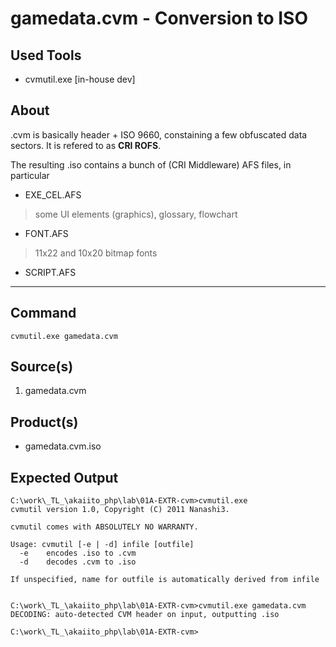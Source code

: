  gamedata.cvm - Conversion to ISO
==================================

 Used Tools
------------
- cvmutil.exe [in-house dev]


 About
-----------

.cvm is basically header + ISO 9660, constaining a few obfuscated data sectors. It is refered to as **CRI ROFS**.

The resulting .iso contains a bunch of (CRI Middleware) AFS files, in particular

- EXE_CEL.AFS
> some UI elements (graphics), glossary, flowchart

- FONT.AFS
> 11x22 and 10x20 bitmap fonts

- SCRIPT.AFS

- - - - - - - - - - - - - - - - - - - - - - - - - - - - - -

 Command
-----------
	cvmutil.exe gamedata.cvm

 Source(s)
-----------
1. gamedata.cvm

 Product(s)
-----------

* gamedata.cvm.iso


 Expected Output
-----------

	C:\work\_TL_\akaiito_php\lab\01A-EXTR-cvm>cvmutil.exe
	cvmutil version 1.0, Copyright (C) 2011 Nanashi3.
	
	cvmutil comes with ABSOLUTELY NO WARRANTY.
	
	Usage: cvmutil [-e | -d] infile [outfile]
	  -e    encodes .iso to .cvm
	  -d    decodes .cvm to .iso
	
	If unspecified, name for outfile is automatically derived from infile
	
	
	C:\work\_TL_\akaiito_php\lab\01A-EXTR-cvm>cvmutil.exe gamedata.cvm
	DECODING: auto-detected CVM header on input, outputting .iso
	
	C:\work\_TL_\akaiito_php\lab\01A-EXTR-cvm>



